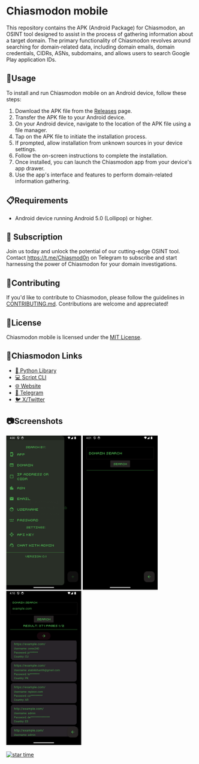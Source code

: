 

# Chiasmodon mobile

This repository contains the APK (Android Package) for Chiasmodon, an OSINT tool designed to assist in the process of gathering information about a target domain. The primary functionality of Chiasmodon revolves around searching for domain-related data, including domain emails, domain credentials, CIDRs, ASNs, subdomains, and allows users to search Google Play application IDs.

## 📱Usage

To install and run Chiasmodon mobile on an Android device, follow these steps:

1. Download the APK file from the [Releases](https://github.com/chiasmod0n/chiasmodon-mobile/releases) page.
2. Transfer the APK file to your Android device.
3. On your Android device, navigate to the location of the APK file using a file manager.
4. Tap on the APK file to initiate the installation process.
5. If prompted, allow installation from unknown sources in your device settings.
6. Follow the on-screen instructions to complete the installation.
7. Once installed, you can launch the Chiasmodon app from your device's app drawer.
8. Use the app's interface and features to perform domain-related information gathering.

## 📋Requirements

- Android device running Android 5.0 (Lollipop) or higher.

## 🔑 Subscription
Join us today and unlock the potential of our cutting-edge OSINT tool. Contact https://t.me/Chiasmod0n on Telegram to subscribe and start harnessing the power of Chiasmodon for your domain investigations.

## 🤝Contributing

If you'd like to contribute to Chiasmodon, please follow the guidelines in [CONTRIBUTING.md](CONTRIBUTING.md). Contributions are welcome and appreciated!

## 📄License

Chiasmodon mobile is licensed under the [MIT License](LICENSE).

## 🔗Chiasmodon Links

- [🐍 Python Library](https://pypi.org/project/chiasmodon)
- [💻  Script CLI](https://github.com/chiasmod0n/chiasmodon-mobile)
- [🌐 Website](https://chiasmodon.club)
- [💬 Telegram](https://t.me/chiasmod0n)
- [🐦 X/Twitter](https://x.com/chiasmod0n)

## 📷Screenshots
<p float="left">
<img src="screenshots/s1.png" alt="Image 1" width="200" />
<img src="screenshots/s2.png" alt="Image 2" width="200" />
<img src="screenshots/s3.png" alt="Image 3" width="200" />
</p>

[![star time](https://starchart.cc/chiasmod0n/chiasmodon-mobile.svg?variant=adaptive)](https://starchart.cc/chiasmod0n/chiasmodon-mobile)

